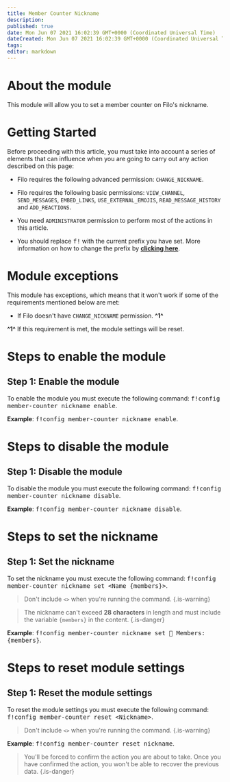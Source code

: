 ```yaml
---
title: Member Counter Nickname
description:
published: true
date: Mon Jun 07 2021 16:02:39 GMT+0000 (Coordinated Universal Time)
dateCreated: Mon Jun 07 2021 16:02:39 GMT+0000 (Coordinated Universal Time)
tags:
editor: markdown
---
```


# About the module

This module will allow you to set a member counter on Filo's nickname.

# Getting Started

Before proceeding with this article, you must take into account a series of elements that can influence when you are going to carry out any action described on this page:

- Filo requires the following advanced permission: ``CHANGE_NICKNAME``.

- Filo requires the following basic permissions: ``VIEW_CHANNEL``, ``SEND_MESSAGES``, ``EMBED_LINKS``, ``USE_EXTERNAL_EMOJIS``, ``READ_MESSAGE_HISTORY`` and ``ADD_REACTIONS``.

- You need ``ADMINISTRATOR`` permission to perform most of the actions in this article.

- You should replace <kbd>f!</kbd> with the current prefix you have set. More information on how to change the prefix by **[clicking here](en/modules/prefix)**.

# Module exceptions

This module has exceptions, which means that it won't work if some of the requirements mentioned below are met:

- If Filo doesn't have ``CHANGE_NICKNAME`` permission. **^1^**

**^1^** If this requirement is met, the module settings will be reset.

# Steps to enable the module

## **Step 1**: Enable the module

To enable the module you must execute the following command: <kbd>f!config member-counter nickname enable</kbd>.

**Example**: <kbd>f!config member-counter nickname enable</kbd>.

# Steps to disable the module

## **Step 1**: Disable the module

To disable the module you must execute the following command: <kbd>f!config member-counter nickname disable</kbd>.

**Example**: <kbd>f!config member-counter nickname disable</kbd>.

# Steps to set the nickname

## **Step 1**: Set the nickname

To set the nickname you must execute the following command: <kbd>f!config member-counter nickname set \<Name {members}></kbd>.

> Don't include ``<>`` when you're running the command.
{.is-warning}

> The nickname can't exceed **28 characters** in length and must include the variable `{members}` in the content.
{.is-danger}

**Example**: <kbd>f!config member-counter nickname set 👥 Members: {members}</kbd>.

# Steps to reset module settings

## **Step 1**: Reset the module settings

To reset the module settings you must execute the following command: <kbd>f!config member-counter reset \<Nickname></kbd>.

> Don't include ``<>`` when you're running the command.
{.is-warning}

**Example**: <kbd>f!config member-counter reset nickname</kbd>.

> You'll be forced to confirm the action you are about to take. Once you have confirmed the action, you won't be able to recover the previous data.
{.is-danger}

